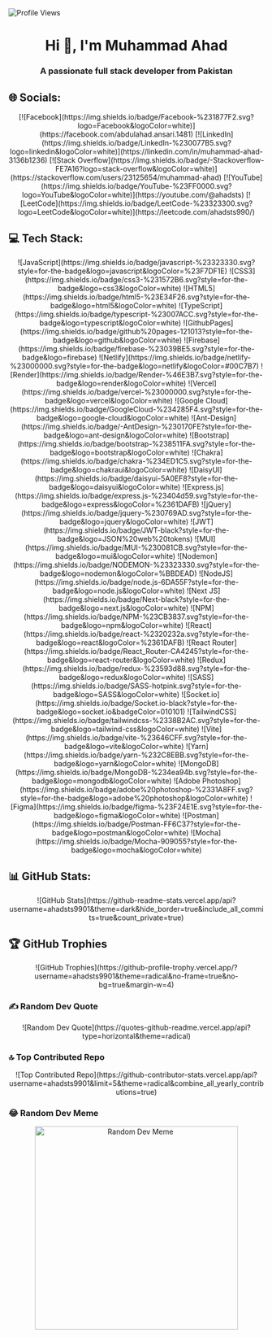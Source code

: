 <img src="https://komarev.com/ghpvc/?username=ahadsts9901&label=Profile%20views&color=0e75b6&style=flat" alt="Profile Views">

<h1 align="center">Hi 👋, I'm Muhammad Ahad</h1>
<h3 align="center">A passionate full stack developer from Pakistan</h3>

## 🌐 Socials:

<div align="center">
    <!-- Socials -->
    [![Facebook](https://img.shields.io/badge/Facebook-%231877F2.svg?logo=Facebook&logoColor=white)](https://facebook.com/abdulahad.ansari.1481)
    [![LinkedIn](https://img.shields.io/badge/LinkedIn-%230077B5.svg?logo=linkedin&logoColor=white)](https://linkedin.com/in/muhammad-ahad-3136b1236)
    [![Stack Overflow](https://img.shields.io/badge/-Stackoverflow-FE7A16?logo=stack-overflow&logoColor=white)](https://stackoverflow.com/users/23125654/muhammad-ahad)
    [![YouTube](https://img.shields.io/badge/YouTube-%23FF0000.svg?logo=YouTube&logoColor=white)](https://youtube.com/@ahadsts) 
    [![LeetCode](https://img.shields.io/badge/LeetCode-%23323300.svg?logo=LeetCode&logoColor=white)](https://leetcode.com/ahadsts990/) 
</div>

## 💻 Tech Stack:

<div align="center">
    <!-- Tech Stack -->
  ![JavaScript](https://img.shields.io/badge/javascript-%23323330.svg?style=for-the-badge&logo=javascript&logoColor=%23F7DF1E) ![CSS3](https://img.shields.io/badge/css3-%231572B6.svg?style=for-the-badge&logo=css3&logoColor=white) ![HTML5](https://img.shields.io/badge/html5-%23E34F26.svg?style=for-the-badge&logo=html5&logoColor=white) ![TypeScript](https://img.shields.io/badge/typescript-%23007ACC.svg?style=for-the-badge&logo=typescript&logoColor=white) ![GithubPages](https://img.shields.io/badge/github%20pages-121013?style=for-the-badge&logo=github&logoColor=white) ![Firebase](https://img.shields.io/badge/firebase-%23039BE5.svg?style=for-the-badge&logo=firebase) ![Netlify](https://img.shields.io/badge/netlify-%23000000.svg?style=for-the-badge&logo=netlify&logoColor=#00C7B7) ![Render](https://img.shields.io/badge/Render-%46E3B7.svg?style=for-the-badge&logo=render&logoColor=white) ![Vercel](https://img.shields.io/badge/vercel-%23000000.svg?style=for-the-badge&logo=vercel&logoColor=white) ![Google Cloud](https://img.shields.io/badge/GoogleCloud-%234285F4.svg?style=for-the-badge&logo=google-cloud&logoColor=white) ![Ant-Design](https://img.shields.io/badge/-AntDesign-%230170FE?style=for-the-badge&logo=ant-design&logoColor=white) ![Bootstrap](https://img.shields.io/badge/bootstrap-%238511FA.svg?style=for-the-badge&logo=bootstrap&logoColor=white) ![Chakra](https://img.shields.io/badge/chakra-%234ED1C5.svg?style=for-the-badge&logo=chakraui&logoColor=white) ![DaisyUI](https://img.shields.io/badge/daisyui-5A0EF8?style=for-the-badge&logo=daisyui&logoColor=white) ![Express.js](https://img.shields.io/badge/express.js-%23404d59.svg?style=for-the-badge&logo=express&logoColor=%2361DAFB) ![jQuery](https://img.shields.io/badge/jquery-%230769AD.svg?style=for-the-badge&logo=jquery&logoColor=white) ![JWT](https://img.shields.io/badge/JWT-black?style=for-the-badge&logo=JSON%20web%20tokens) ![MUI](https://img.shields.io/badge/MUI-%230081CB.svg?style=for-the-badge&logo=mui&logoColor=white) ![Nodemon](https://img.shields.io/badge/NODEMON-%23323330.svg?style=for-the-badge&logo=nodemon&logoColor=%BBDEAD) ![NodeJS](https://img.shields.io/badge/node.js-6DA55F?style=for-the-badge&logo=node.js&logoColor=white) ![Next JS](https://img.shields.io/badge/Next-black?style=for-the-badge&logo=next.js&logoColor=white) ![NPM](https://img.shields.io/badge/NPM-%23CB3837.svg?style=for-the-badge&logo=npm&logoColor=white) ![React](https://img.shields.io/badge/react-%2320232a.svg?style=for-the-badge&logo=react&logoColor=%2361DAFB) ![React Router](https://img.shields.io/badge/React_Router-CA4245?style=for-the-badge&logo=react-router&logoColor=white) ![Redux](https://img.shields.io/badge/redux-%23593d88.svg?style=for-the-badge&logo=redux&logoColor=white) ![SASS](https://img.shields.io/badge/SASS-hotpink.svg?style=for-the-badge&logo=SASS&logoColor=white) ![Socket.io](https://img.shields.io/badge/Socket.io-black?style=for-the-badge&logo=socket.io&badgeColor=010101) ![TailwindCSS](https://img.shields.io/badge/tailwindcss-%2338B2AC.svg?style=for-the-badge&logo=tailwind-css&logoColor=white) ![Vite](https://img.shields.io/badge/vite-%23646CFF.svg?style=for-the-badge&logo=vite&logoColor=white) ![Yarn](https://img.shields.io/badge/yarn-%232C8EBB.svg?style=for-the-badge&logo=yarn&logoColor=white) ![MongoDB](https://img.shields.io/badge/MongoDB-%234ea94b.svg?style=for-the-badge&logo=mongodb&logoColor=white) ![Adobe Photoshop](https://img.shields.io/badge/adobe%20photoshop-%2331A8FF.svg?style=for-the-badge&logo=adobe%20photoshop&logoColor=white) ![Figma](https://img.shields.io/badge/figma-%23F24E1E.svg?style=for-the-badge&logo=figma&logoColor=white) ![Postman](https://img.shields.io/badge/Postman-FF6C37?style=for-the-badge&logo=postman&logoColor=white)
![Mocha](https://img.shields.io/badge/Mocha-909055?style=for-the-badge&logo=mocha&logoColor=white)
</div>

## 📊 GitHub Stats:
<div align="center">
    <!-- GitHub Stats -->
    ![GitHub Stats](https://github-readme-stats.vercel.app/api?username=ahadsts9901&theme=dark&hide_border=true&include_all_commits=true&count_private=true)
</div>

## 🏆 GitHub Trophies
<div align="center">
    <!-- GitHub Trophies -->
    ![GitHub Trophies](https://github-profile-trophy.vercel.app/?username=ahadsts9901&theme=radical&no-frame=true&no-bg=true&margin-w=4)
</div>

### ✍️ Random Dev Quote
<div align="center">
    <!-- Random Dev Quote -->
    ![Random Dev Quote](https://quotes-github-readme.vercel.app/api?type=horizontal&theme=radical)
</div>

### 🔝 Top Contributed Repo
<div align="center">
    <!-- Top Contributed Repo -->
    ![Top Contributed Repo](https://github-contributor-stats.vercel.app/api?username=ahadsts9901&limit=5&theme=radical&combine_all_yearly_contributions=true)
</div>

### 😂 Random Dev Meme
<div align="center">
    <!-- Random Dev Meme -->
    <img src="https://randommeme-five.vercel.app/" alt="Random Dev Meme" style="height: 400px;">
</div>


